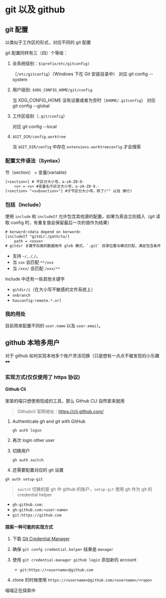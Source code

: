 # git 以及 github

## git 配置

以类似于工作区的形式，对应不同的 git 配置

git 配置同样有三（四）个等级：

1. 全系统级别：`$(prefix/etc/gitconfig)`

    （`/etc/gitconfig`）（Windows 下在 Git 安装目录中）
    对应 git config --system

2. 用户级别: `$XDG_CONFIG_HOME/git/config`

    当 XDG_CONFIG_HOME 没有设置或者为空时（`$HOME/.gitconfig`）
    对应 git config --global

3. 工作区级别（`.git/config`）

    对应 git config --local

4. `$GIT_DIR/config.worktree`

    当 `$GIT_DIR/config` 中存在 `extensions.worktreeconfig` 才会搜索

### 配置文件语法（Syntax）

节（section） + 变量(variable)

```txt
[<section>] # 不区分大小写，a-zA-Z0-9-
    <v> = <v> #变量名不区分大小写，a-zA-Z0-9.-
[<section> "<subsection>"] #子节区分大小写，除了("" 以及 换行)
```

### 包括（Include）

使用 `include` 和 `includeIf` 允许包含其他源的配置，如果为真会立刻插入（git 读取 config 时，有重复值会保留最后一次的值作为结果）

```txt
# kerword:<data depend on kerword>
[includeIf "gitdir:/path/to/]
    path = <xxxx>
# gitdir 关键字后面的数据用作 glob 模式，`.git` 目录位置与模式匹配，满足包含条件
```

- 支持 `~/`,`./`,`/`。
- 当 `xxx` 会匹配 `**/xxx`
- 当 `/xxx/` 会匹配 `/xxx/**`

Include 中还有一些其他关键字

- `gitdir/i`（在大小写不敏感的文件系统上）
- `onbranch`
- `hasconfig:remote.*.url`

### 我的用处

目前用来配置不同的 `user.name` 以及 `user.email`。

## github 本地多用户

对于 github 如何实现本地多个账户灵活切换（只是想有一点点不被发现的小乐趣🕶️

### 实现方式(仅仅使用了 https 协议)

#### Github Cli

笨笨的喵只想使用现成的工具，那么 Github CLI 自然拿来就用

> Githubcli 官网地址：<https://cli.github.com/>

1. Authenticate gh and git with GitHub

    ```shell
    gh auth login
    ```

2. 再次 login other user

3. 切换用户

    ```shell
    gh auth switch
    ```

4. 还需要配置对应的 git 设置

```shell
gh auth setup-git
```

> `switch` 切换的是 gh 中 github 的账户，`setup-git` 使用 gh 作为 git 的 credential helper

- `gh:github.com:`
- `gh:github.com:<user-name>`
- `git:https://github.com`

#### 探索一种可能的实现方式

1. 下载 [Git Credential Manager](https://github.com/GitCredentialManager/git-credential-manager)

2. 确保 `git confg credential.helper` 结果是 `manager`

3. 使用 `git credential-manager github login` 添加新的 account

    - `git:https://<username>@github.com`

4. clone 的时候使用 `https://<username>@github.com/<username>/<repo>`

喵喵正在探索中
